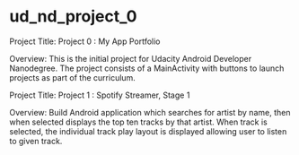 # ud_nd_project_0

Project Title:
Project 0 : My App Portfolio 


Overview:
This is the initial project for Udacity Android Developer Nanodegree. The project consists of a MainActivity with buttons to launch projects as part of the curriculum.


Project Title:
Project 1 : Spotify Streamer, Stage 1 


Overview:
Build Android application which searches for artist by name, then when selected displays the top ten tracks by that artist. When track is selected, the individual track play layout is displayed allowing user to listen to given track.



